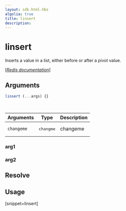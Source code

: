 ```yaml
---
layout: sdk.html.hbs
algolia: true
title: linsert
description:
---
```


# linsert


Inserts a value in a list, either before or after a pivot value.

[[_Redis documentation_]](https://redis.io/commands/linsert)

## Arguments

```js
linsert (...args) {}

```

<br/>

| Arguments    | Type    | Description |
|--------------|---------|-------------|
| ``changeme`` | <pre>changme</pre> | changeme    |

### arg1

### arg2

## Resolve

## Usage

[snippet=linsert]
